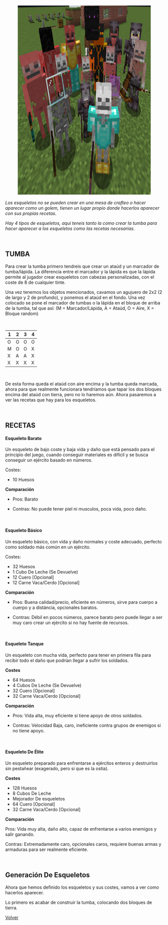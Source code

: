 <figure>
    <img src="/imgs/army.png"
         alt="Overlord Default Picture"
         width="1200" height="600">
</figure>

*Los esqueletos no se pueden crear en una mesa de crafteo o hacer aparecer como un golem, tienen un lugar propio donde hacerlos aparecer con sus propias recetas.*

*Hay 4 tipos de esqueletos, aqui teneis tanto la como crear la tumba para hacer aparecer a los esqueletos como las recetas necesarias.*

<br>

## TUMBA

Para crear la tumba primero tendreis que crear un ataúd y un marcador de tumba/lápida. La diferencia entre el marcador y la lápida es que la lápida permite al jugador crear esqueletos con cabezas personalizadas, con el coste de 8 de cualquier tinte.

Una vez tenemos los objetos mencionados, cavamos un agujuero de 2x2 (2 de largo y 2 de profundo), y ponemos el ataúd en el fondo. Una vez colocado se pone el marcador de tumbas o la lápida en el bloque de arriba de la tumba, tal que así: (M = Marcador/Lápida, A = Ataúd, O = Aire, X = Bloque random)

<br>

| 1 	| 2 	| 3 	| 4 	|
|---	|---	|---	|---	|
| O 	| O 	| O 	| O 	|
| M 	| O 	| O 	| X 	|
| X 	| A 	| A 	| X 	|
| X 	| X 	| X 	| X 	|

<br>

De esta forma queda el ataúd con aire encima y la tumba queda marcada, ahora para que realmente funcionara tendríamos que tapar los dos bloques encima del ataúd con tierra, pero no lo haremos aún. Ahora pasaremos a ver las recetas que hay para los esqueletos.

<br>

## RECETAS

#### Esqueleto Barato

Un esqueleto de bajo coste y baja vida y daño que está pensado para el principio del juego, cuando conseguir materiales es difícil
y se busca conseguir un ejército basado en números.

Costes: 
- 10 Huesos

**Comparación**

- Pros: Barato

- Contras: No puede tener piel ni musculos, poca vida, poco daño.

<br>

#### Esqueleto Básico

Un esqueleto básico, con vida y daño normales y coste adecuado, perfecto como soldado más común en un ejército.

Costes:
- 32 Huesos
- 1 Cubo De Leche (Se Devuelve)
- 12 Cuero [Opcional]
- 12 Carne Vaca/Cerdo [Opcional]

**Comparación**

- Pros: Buena calidad/precio, eficiente en números, sirve para cuerpo a cuerpo y a distáncia, opcionales baratos.

- Contras: Débil en pocos números, parece barato pero puede llegar a ser muy caro crear un ejército si no hay fuente de recursos.

<br>

#### Esqueleto Tanque

Un esqueleto con mucha vida, perfecto para tener en primera fila para recibir todo el daño que podrían llegar a sufrir los soldados.

**Costes**
- 64 Huesos
- 4 Cubos De Leche (Se Devuelve)
- 32 Cuero [Opcional]
- 32 Carne Vaca/Cerdo [Opcional]

**Comparación**

- Pros: Vida alta, muy eficiente si tiene apoyo de otros soldados.

- Contras: Velocidad Baja, caro, ineficiente contra grupos de enemigos si no tiene apoyo.

<br>

#### Esqueleto De Élite

Un esqueleto preparado para enfrentarse a ejércitos enteros y destruirlos sin pestañear (exagerado, pero si que es la ostia).

**Costes**
- 128 Huesos
- 8 Cubos De Leche
- Mejorador De esqueletos
- 64 Cuero [Opcional]
- 32 Carne Vaca/Cerdo [Opcional]

**Comparación**

Pros: Vida muy alta, daño alto, capaz de enfrentarse a varios enemigos y salir ganando.

Contras: Extremadamente caro, opcionales caros, requiere buenas armas y armaduras para ser realmente eficiente.

<br>

## Generación De Esqueletos

Ahora que hemos definido los esqueletos y sus costes, vamos a ver como hacerlos aparecer.

Lo primero es acabar de construir la tumba, colocando dos bloques de tierra.

[Volver](https://github.com/OMG67/Retratoland-Wiki/blob/master/introducci%C3%B3n.md)